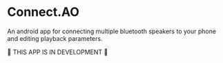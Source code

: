 # Connect.AO
An android app for connecting multiple bluetooth speakers to your phone and editing playback parameters.

:construction: THIS APP IS IN DEVELOPMENT :construction:
